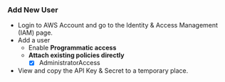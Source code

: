 ### Add New User
- Login to AWS Account and go to the Identity & Access Management (IAM) page.
- Add a user
  - Enable **Programmatic access**
  - **Attach existing policies directly**
    - [x] AdministratorAccess
- View and copy the API Key & Secret to a temporary place.
